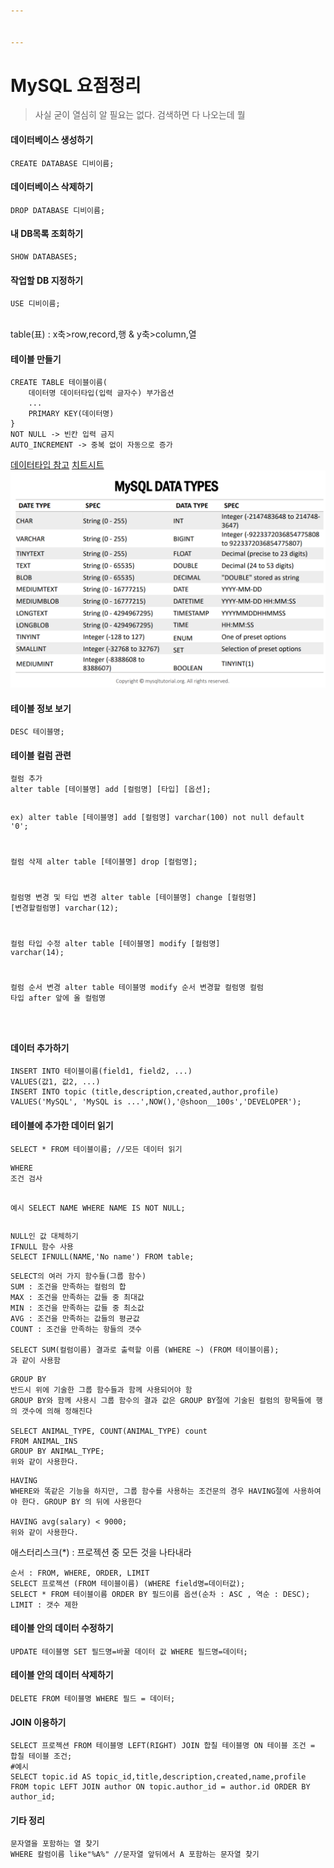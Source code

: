 ```yaml
---


---
```


<h1 id="mysql-요점정리">MySQL 요점정리</h1>
<blockquote>
<p>사실 굳이 열심히 알 필요는 없다. 검색하면 다 나오는데 뭘</p>
</blockquote>
<h4 id="데이터베이스-생성하기">데이터베이스 생성하기</h4>
<pre><code>CREATE DATABASE 디비이름;
</code></pre>
<h4 id="데이터베이스-삭제하기">데이터베이스 삭제하기</h4>
<pre><code>DROP DATABASE 디비이름;
</code></pre>
<h4 id="내-db목록-조회하기">내 DB목록 조회하기</h4>
<pre><code>SHOW DATABASES;
</code></pre>
<h4 id="작업할-db-지정하기">작업할 DB 지정하기</h4>
<pre><code>USE 디비이름;
</code></pre>
<p><br>
table(표) : x축&gt;row,record,행 &amp; y축&gt;column,열</p>
<h4 id="테이블-만들기">테이블 만들기</h4>
<pre><code>CREATE TABLE 테이블이름(
	데이터명 데이터타입(입력 글자수) 부가옵션
	...
	PRIMARY KEY(데이터명)
}
NOT NULL -&gt; 빈칸 입력 금지
AUTO_INCREMENT -&gt; 중복 없이 자동으로 증가
</code></pre>
<p><a href="https://www.mysqltutorial.org/mysql-data-types.aspx">데이터타입 참고</a>   <a href="https://devhints.io/mysql">치트시트</a><br>
<img src="https://github.com/Walkers15/StudyNote/blob/master/MySQL%20%EB%8D%B0%EC%9D%B4%ED%84%B0%ED%83%80%EC%9E%85.png" alt="데이터타입"></p>
<h4 id="테이블-정보-보기">테이블 정보 보기</h4>
<pre><code>DESC 테이블명;
</code></pre>
<h4 id="테이블-컬럼-관련">테이블 컬럼 관련</h4>
<pre><code>컬럼 추가
alter table [테이블명] add [컬럼명] [타입] [옵션];

ex) alter table [테이블명] add [컬럼명] varchar(100) not null default '0';

컬럼 삭제
alter table [테이블명] drop [컬럼명];

컬럼명 변경 및 타입 변경
alter table [테이블명] change [컬럼명] [변경할컬럼명] varchar(12);

컬럼 타입 수정
alter table [테이블명] modify [컬럼명] varchar(14);

컬럼 순서 변경
alter table 테이블명 modify 순서 변경할 컬럼명 컬럼 타입 after 앞에 올 컬럼명

</code></pre>
<h4 id="데이터-추가하기">데이터 추가하기</h4>
<pre><code>INSERT INTO 테이블이름(field1, field2, ...)
VALUES(값1, 값2, ...)
INSERT INTO topic (title,description,created,author,profile)
VALUES('MySQL', 'MySQL is ...',NOW(),'@shoon__100s','DEVELOPER');
</code></pre>
<h4 id="테이블에-추가한-데이터-읽기">테이블에 추가한 데이터 읽기</h4>
<pre><code>SELECT * FROM 테이블이름; //모든 데이터 읽기
</code></pre>
<pre><code>WHERE
조건 검사

예시
SELECT NAME WHERE NAME IS NOT NULL;
</code></pre>
<pre><code>NULL인 값 대체하기
IFNULL 함수 사용
SELECT IFNULL(NAME,'No name') FROM table;
</code></pre>
<pre><code>SELECT의 여러 가지 함수들(그룹 함수)
SUM : 조건을 만족하는 컬럼의 합
MAX : 조건을 만족하는 값들 중 최대값
MIN : 조건을 만족하는 값들 중 최소값
AVG : 조건을 만족하는 값들의 평균값
COUNT : 조건을 만족하는 항들의 갯수

SELECT SUM(컬럼이름) 결과로 출력할 이름 (WHERE ~) (FROM 테이블이름);
과 같이 사용함
</code></pre>
<pre><code>GROUP BY
반드시 위에 기술한 그룹 함수들과 함께 사용되어야 함
GROUP BY와 함께 사용시 그룹 함수의 결과 값은 GROUP BY절에 기술된 컬럼의 항목들에 행의 갯수에 의해 정해진다

SELECT ANIMAL_TYPE, COUNT(ANIMAL_TYPE) count
FROM ANIMAL_INS
GROUP BY ANIMAL_TYPE;
위와 같이 사용한다.
</code></pre>
<pre><code>HAVING
WHERE와 똑같은 기능을 하지만, 그룹 함수를 사용하는 조건문의 경우 HAVING절에 사용하여야 한다. GROUP BY 의 뒤에 사용한다

HAVING avg(salary) &lt; 9000;
위와 같이 사용한다.
</code></pre>
<p>애스터리스크(*) : 프로젝션 중 모든 것을 나타내라</p>
<pre><code>순서 : FROM, WHERE, ORDER, LIMIT
SELECT 프로젝션 (FROM 테이블이름) (WHERE field명=데이터값);
SELECT * FROM 테이블이름 ORDER BY 필드이름 옵션(순차 : ASC , 역순 : DESC);
LIMIT : 갯수 제한
</code></pre>
<h4 id="테이블-안의-데이터-수정하기">테이블 안의 데이터 수정하기</h4>
<pre><code>UPDATE 테이블명 SET 필드명=바꿀 데이터 값 WHERE 필드명=데이터;
</code></pre>
<h4 id="테이블-안의-데이터-삭제하기">테이블 안의 데이터 삭제하기</h4>
<pre><code>DELETE FROM 테이블명 WHERE 필드 = 데이터;
</code></pre>
<h4 id="join-이용하기">JOIN 이용하기</h4>
<pre><code>SELECT 프로젝션 FROM 테이블명 LEFT(RIGHT) JOIN 합칠 테이블명 ON 테이블 조건 = 합칠 테이블 조건;
#예시
SELECT topic.id AS topic_id,title,description,created,name,profile
FROM topic LEFT JOIN author ON topic.author_id = author.id ORDER BY author_id;
</code></pre>
<h4 id="기타-정리">기타 정리</h4>
<pre><code>문자열을 포함하는 열 찾기
WHERE 칼럼이름 like"%A%" //문자열 앞뒤에서 A 포함하는 문자열 찾기

</code></pre>

